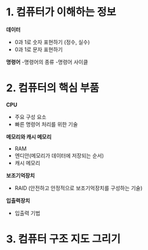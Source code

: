 # 1. 컴퓨터가 이해하는 정보
**데이터**
- 0과 1로 숫자 표현하기 (정수, 실수)
- 0과 1로 문자 표현하기
  
**명령어**
-명령어의 종류
-명령어 사이클
# 2. 컴퓨터의 핵심 부품
**CPU**
- 주요 구성 요소
- 빠른 명령어 처리를 위한 기술

**메모리와 캐시 메모리**
- RAM
- 엔디안(메모리가 데이터에 저장되는 순서)
- 캐시 메모리
  
**보조기억장치**
- RAID (안전하고 안정적으로 보조기억장치를 구성하는 기술)
  
**입출력장치**
- 입출력 기법
# 3. 컴퓨터 구조 지도 그리기
